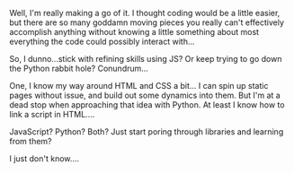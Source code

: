 Well, I'm really making a go of it.  I thought coding would be a little easier, but there are 
so many goddamn moving pieces you really can't effectively accomplish anything without knowing 
a little something about most everything the code could possibly interact with...

So, I dunno...stick with refining skills using JS?  Or keep trying to go down the Python 
rabbit hole?  Conundrum...

One, I know my way around HTML and CSS a bit... I can spin up static pages without issue, and 
build out some dynamics into them.  But I'm at a dead stop when approaching that idea with 
Python.  At least I know how to link a script in HTML....

JavaScript?  Python?  Both?  Just start poring through libraries and learning from them?

I just don't know....

